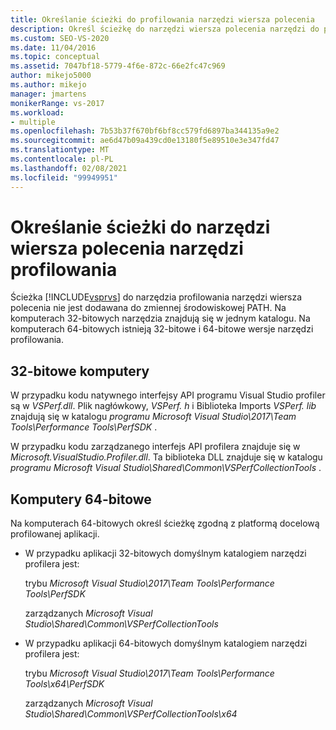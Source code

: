 ```yaml
---
title: Określanie ścieżki do profilowania narzędzi wiersza polecenia
description: Określ ścieżkę do narzędzi wiersza polecenia narzędzi do profilowania, gdy ścieżka narzędzia profilowania narzędzi wiersza polecenia nie zostanie dodana do zmiennej środowiskowej PATH.
ms.custom: SEO-VS-2020
ms.date: 11/04/2016
ms.topic: conceptual
ms.assetid: 7047bf18-5779-4f6e-872c-66e2fc47c969
author: mikejo5000
ms.author: mikejo
manager: jmartens
monikerRange: vs-2017
ms.workload:
- multiple
ms.openlocfilehash: 7b53b37f670bf6bf8cc579fd6897ba344135a9e2
ms.sourcegitcommit: ae6d47b09a439cd0e13180f5e89510e3e347fd47
ms.translationtype: MT
ms.contentlocale: pl-PL
ms.lasthandoff: 02/08/2021
ms.locfileid: "99949951"
---
```

# <a name="specify-the-path-to-profiling-tools-command-line-tools"></a>Określanie ścieżki do narzędzi wiersza polecenia narzędzi profilowania

Ścieżka [!INCLUDE[vsprvs](../code-quality/includes/vsprvs_md.md)] do narzędzia profilowania narzędzi wiersza polecenia nie jest dodawana do zmiennej środowiskowej PATH. Na komputerach 32-bitowych narzędzia znajdują się w jednym katalogu. Na komputerach 64-bitowych istnieją 32-bitowe i 64-bitowe wersje narzędzi profilowania.

## <a name="32-bit-computers"></a>32-bitowe komputery

W przypadku kodu natywnego interfejsy API programu Visual Studio profiler są w *VSPerf.dll*. Plik nagłówkowy, *VSPerf. h* i Biblioteka Imports *VSPerf. lib* znajdują się w katalogu *programu Microsoft Visual Studio\2017\Team Tools\Performance Tools\PerfSDK* .

 W przypadku kodu zarządzanego interfejs API profilera znajduje się w *Microsoft.VisualStudio.Profiler.dll*. Ta biblioteka DLL znajduje się w katalogu *programu Microsoft Visual Studio\Shared\Common\VSPerfCollectionTools* .

## <a name="64-bit-computers"></a>Komputery 64-bitowe

Na komputerach 64-bitowych określ ścieżkę zgodną z platformą docelową profilowanej aplikacji.

- W przypadku aplikacji 32-bitowych domyślnym katalogiem narzędzi profilera jest:

     trybu *Microsoft Visual Studio\2017\Team Tools\Performance Tools\PerfSDK*
     
     zarządzanych *Microsoft Visual Studio\Shared\Common\VSPerfCollectionTools*

- W przypadku aplikacji 64-bitowych domyślnym katalogiem narzędzi profilera jest:

     trybu *Microsoft Visual Studio\2017\Team Tools\Performance Tools\x64\PerfSDK*

     zarządzanych *Microsoft Visual Studio\Shared\Common\VSPerfCollectionTools\x64*
